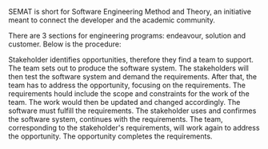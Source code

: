 SEMAT is short for Software Engineering Method and Theory, an initiative meant to connect the developer and the academic community.

There are 3 sections for engineering programs: endeavour, solution and customer.
Below is the procedure:

Stakeholder identifies opportunities, therefore they find a team to support. The team sets out to produce 
the software system. The stakeholders will then test the software system and demand the requirements.
After that, the team has to address the opportunity, focusing on the requirements. The requirements hould
include the scope and constraints for the work of the team. The work would then be updated and changed
accordingly. The software must fulfill the requirements. 
The stakeholder uses and confirmes the software system, continues with the 
requirements. The team, corresponding to the stakeholder's requirements, will work again to 
address the opportunity. The opportunity completes the requirements.
